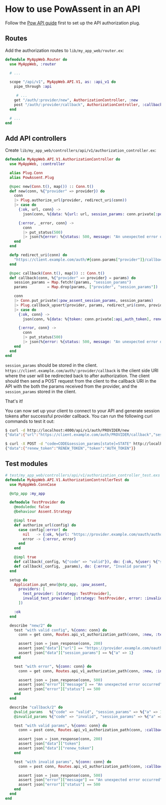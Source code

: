 # How to use PowAssent in an API

Follow the [Pow API guide](https://hexdocs.pm/pow/api.html) first to set up the API authorization plug.

## Routes

Add the authorization routes to `lib/my_app_web/router.ex`:

```elixir
defmodule MyAppWeb.Router do
  use MyAppWeb, :router

  # ...

  scope "/api/v1", MyAppWeb.API.V1, as: :api_v1 do
    pipe_through :api

     # ...
    get "/auth/:provider/new", AuthorizationController, :new
    post "/auth/:provider/callback", AuthorizationController, :callback
  end

  # ...
end
```

## Add API controllers

Create `lib/my_app_web/controllers/api/v1/authorization_controller.ex`:

```elixir
defmodule MyAppWeb.API.V1.AuthorizationController do
  use MyAppWeb, :controller

  alias Plug.Conn
  alias PowAssent.Plug

  @spec new(Conn.t(), map()) :: Conn.t()
  def new(conn, %{"provider" => provider}) do
    conn
    |> Plug.authorize_url(provider, redirect_uri(conn))
    |> case do
      {:ok, url, conn} ->
        json(conn, %{data: %{url: url, session_params: conn.private[:pow_assent_session_params]}})

      {:error, _error, conn} ->
        conn
        |> put_status(500)
        |> json(%{error: %{status: 500, message: "An unexpected error occurred"}})
    end
  end

  defp redirect_uri(conn) do
    "https://client.example.com/auth/#{conn.params["provider"]}/callback"
  end

  @spec callback(Conn.t(), map()) :: Conn.t()
  def callback(conn, %{"provider" => provider} = params) do
    session_params = Map.fetch!(params, "session_params")
    params         = Map.drop(params, ["provider", "session_params"])

    conn
    |> Conn.put_private(:pow_assent_session_params, session_params)
    |> Plug.callback_upsert(provider, params, redirect_uri(conn, provider))
    |> case do
      {:ok, conn} ->
        json(conn, %{data: %{token: conn.private[:api_auth_token], renew_token: conn.private[:api_renew_token]}})

      {:error, conn} ->
        conn
        |> put_status(500)
        |> json(%{error: %{status: 500, message: "An unexpected error occurred"}})
    end
  end
end
```

`session_params` should be stored in the client. `https://client.example.com/auth/:provider/callback` is the client side URI where the user will be redirected back to after authorization. The client should then send a POST request from the client to the callback URI in the API with the both the params received from the provider, and the `session_params` stored in the client.

That's it!

You can now set up your client to connect to your API and generate session tokens after successful provider callback. You can run the following curl commands to test it out:

```bash
$ curl -d http://localhost:4000/api/v1/auth/PROVIDER/new
{"data":{"url":"https://client.example.com/auth/PROVIDER/callback","session_params":{"state":"STATE"}}}

$ curl -X POST -d "code=CODE&session_params[state]=STATE" http://localhost:4000/api/v1/auth/PROVIDER/callback
{"data":{"renew_token":"RENEW_TOKEN","token":"AUTH_TOKEN"}}
```

## Test modules

```elixir
# test/my_app_web/controllers/api/v1/authorization_controller_test.exs
defmodule MyAppWeb.API.V1.AuthorizationControllerTest do
  use MyAppWeb.ConnCase

  @otp_app :my_app

  defmodule TestProvider do
    @moduledoc false
    @behaviour Assent.Strategy

    @impl true
    def authorize_url(config) do
      case config[:error] do
        nil   -> {:ok, %{url: "https://provider.example.com/oauth/authorize", session_params: %{a: 1}}}
        error -> {:error, error}
      end
    end

    @impl true
    def callback(_config, %{"code" => "valid"}), do: {:ok, %{user: %{"sub" => 1, "email" => "test@example.com"}, token: %{"access_token" => "access_Token"}}}
    def callback(_config, _params), do: {:error, "Invalid params"}
  end

  setup do
    Application.put_env(@otp_app, :pow_assent,
      providers: [
        test_provider: [strategy: TestProvider],
        invalid_test_provider: [strategy: TestProvider, error: :invalid]
      ])

    :ok
  end

  describe "new/2" do
    test "with valid config", %{conn: conn} do
      conn = get conn, Routes.api_v1_authorization_path(conn, :new, :test_provider)

      assert json = json_response(conn, 200)
      assert json["data"]["url"] == "https://provider.example.com/oauth/authorize"
      assert json["data"]["session_params"] == %{"a" => 1}
    end

    test "with error", %{conn: conn} do
      conn = get conn, Routes.api_v1_authorization_path(conn, :new, :invalid_test_provider)

      assert json = json_response(conn, 500)
      assert json["error"]["message"] == "An unexpected error occurred"
      assert json["error"]["status"] == 500
    end
  end

  describe "callback/2" do
    @valid_params   %{"code" => "valid", "session_params" => %{"a" => 1}}
    @invalid_params %{"code" => "invalid", "session_params" => %{"a" => 2}}

    test "with valid params", %{conn: conn} do
      conn = post conn, Routes.api_v1_authorization_path(conn, :callback, :test_provider, @valid_params)

      assert json = json_response(conn, 200)
      assert json["data"]["token"]
      assert json["data"]["renew_token"]
    end

    test "with invalid params", %{conn: conn} do
      conn = post conn, Routes.api_v1_authorization_path(conn, :callback, :test_provider, @invalid_params)

      assert json = json_response(conn, 500)
      assert json["error"]["message"] == "An unexpected error occurred"
      assert json["error"]["status"] == 500
    end
  end
end
```
